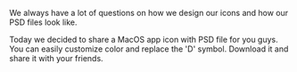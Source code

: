 We always have a lot of questions on how we design our icons and how our PSD files look like.

Today we decided to share a MacOS app icon with PSD file for you guys. You can easily customize color and replace the 'D' symbol. Download it and share it with your friends.
